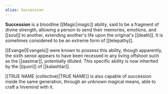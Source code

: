 ```yaml
---
alias: Succession
---
```

**Succession** is a bloodline [[Magic|magic]] ability, said to be a fragment of divine strength, allowing a person to send their memories, emotions, and [[soul]] to another, extending another's life upon the original's [[death]]. It is sometimes considered to be an extreme form of [[telepathy]].

[[Evangel|Evangels]] were known to possess this ability, though apparently, the sixth sense appears to have been recessed in any living offshoot such as the [[aasimar]], potentially diluted. This specific ability is now inherited by the [[quori]] of [[kalashtar]].

[[TRUE NAME (collective)|TRUE NAME]] is also capable of succession inside the same generation, through an unknown magical means, able to craft a hivemind with it.